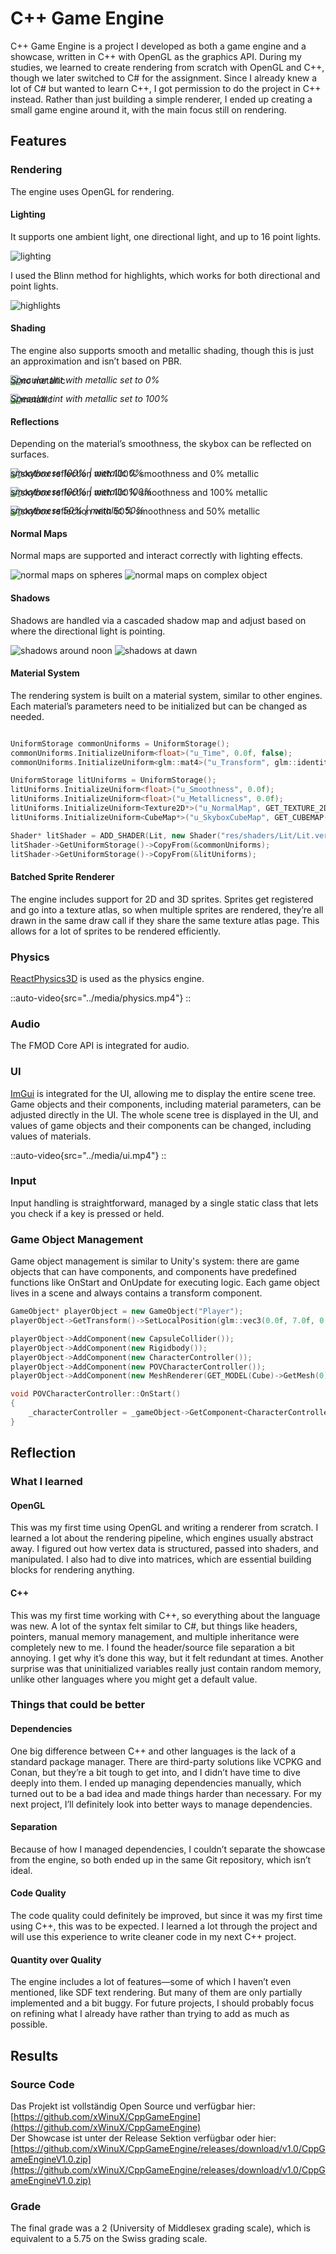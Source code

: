 # C++ Game Engine
C++ Game Engine is a project I developed as both a game engine and a showcase, written in C++ with OpenGL as the graphics API. 
During my studies, we learned to create rendering from scratch with OpenGL and C++, though we later switched to C# for the assignment. 
Since I already knew a lot of C# but wanted to learn C++, I got permission to do the project in C++ instead.
Rather than just building a simple renderer, I ended up creating a small game engine around it, with the main focus still on rendering.

## Features

### Rendering
The engine uses OpenGL for rendering.

#### Lighting
It supports one ambient light, one directional light, and up to 16 point lights.

![lighting](../media/lighting.png)

I used the Blinn method for highlights, which works for both directional and point lights.

![highlights](../media/highlights.png)

#### Shading
The engine also supports smooth and metallic shading, though this is just an approximation and isn’t based on PBR.

![no metallic](../media/no-metallic.png)

<p style="margin-top: -2rem"><i>Specular tint with metallic set to 0%</i></p>

![metallic](../media/metallic.png)

<p style="margin-top: -2rem"><i>Specular tint with metallic set to 100%</i></p>

#### Reflections
Depending on the material’s smoothness, the skybox can be reflected on surfaces.

![skybox reflection with 100% smoothness and 0% metallic](../media/reflection-100s-0m.png)
<p style="margin-top: -2rem"><i>smoothness 100% | metallic 0%</i></p>

![skybox reflection with 100% smoothness and 100% metallic](../media/reflection-100s-100m.png)
<p style="margin-top: -2rem"><i>smoothness 100% | metallic 100%</i></p>

![skybox reflection with 50% smoothness and 50% metallic](../media/reflection-50s-50m.png)
<p style="margin-top: -2rem"><i>smoothness 50% | metallic 50%</i></p>

#### Normal Maps
Normal maps are supported and interact correctly with lighting effects.

![normal maps on spheres](../media/normal-maps-0.png)
![normal maps on complex object](../media/normal-maps-1.png)


#### Shadows
Shadows are handled via a cascaded shadow map and adjust based on where the directional light is pointing.

![shadows around noon](../media/shadows-0.png)
![shadows at dawn](../media/shadows-1.png)

#### Material System
The rendering system is built on a material system, similar to other engines. 
Each material’s parameters need to be initialized but can be changed as needed.

```cpp

UniformStorage commonUniforms = UniformStorage();
commonUniforms.InitializeUniform<float>("u_Time", 0.0f, false);
commonUniforms.InitializeUniform<glm::mat4>("u_Transform", glm::identity<glm::mat4>(), false);

UniformStorage litUniforms = UniformStorage();
litUniforms.InitializeUniform<float>("u_Smoothness", 0.0f);
litUniforms.InitializeUniform<float>("u_Metallicness", 0.0f);
litUniforms.InitializeUniform<Texture2D*>("u_NormalMap", GET_TEXTURE_2D(NormalMapDefault));
litUniforms.InitializeUniform<CubeMap*>("u_SkyboxCubeMap", GET_CUBEMAP(SkyBox));

Shader* litShader = ADD_SHADER(Lit, new Shader("res/shaders/Lit/Lit.vert", "res/shaders/Lit/Lit.frag"));
litShader->GetUniformStorage()->CopyFrom(&commonUniforms);
litShader->GetUniformStorage()->CopyFrom(&litUniforms);

```

#### Batched Sprite Renderer
The engine includes support for 2D and 3D sprites.
Sprites get registered and go into a texture atlas, so when multiple sprites are rendered, they’re all drawn in the same draw call if they share the same texture atlas page.
This allows for a lot of sprites to be rendered efficiently.


### Physics
[ReactPhysics3D](https://www.reactphysics3d.com) is used as the physics engine.  

::auto-video{src="../media/physics.mp4"}
::

### Audio
The FMOD Core API is integrated for audio.

### UI
[ImGui](https://github.com/ocornut/imgui) is integrated for the UI, allowing me to display the entire scene tree.
Game objects and their components, including material parameters, can be adjusted directly in the UI.
The whole scene tree is displayed in the UI, and values of game objects and their components can be changed, including values of materials.

::auto-video{src="../media/ui.mp4"}
::

### Input
Input handling is straightforward, managed by a single static class that lets you check if a key is pressed or held.

### Game Object Management
Game object management is similar to Unity's system: there are game objects that can have components,
and components have predefined functions like OnStart and OnUpdate for executing logic.
Each game object lives in a scene and always contains a transform component.

```cpp
GameObject* playerObject = new GameObject("Player");
playerObject->GetTransform()->SetLocalPosition(glm::vec3(0.0f, 7.0f, 0.0f));

playerObject->AddComponent(new CapsuleCollider());
playerObject->AddComponent(new Rigidbody());
playerObject->AddComponent(new CharacterController());
playerObject->AddComponent(new POVCharacterController());
playerObject->AddComponent(new MeshRenderer(GET_MODEL(Cube)->GetMesh(0), GET_MATERIAL(Crate)));

void POVCharacterController::OnStart() 
{ 
    _characterController = _gameObject->GetComponent<CharacterController>(); 
}
```

## Reflection

### What I learned

#### OpenGL
This was my first time using OpenGL and writing a renderer from scratch.
I learned a lot about the rendering pipeline, which engines usually abstract away.
I figured out how vertex data is structured, passed into shaders, and manipulated.
I also had to dive into matrices, which are essential building blocks for rendering anything.

#### C++
This was my first time working with C++, so everything about the language was new.
A lot of the syntax felt similar to C#, but things like headers, pointers, manual memory management, and multiple inheritance were completely new to me.
I found the header/source file separation a bit annoying.
I get why it’s done this way, but it felt redundant at times.
Another surprise was that uninitialized variables really just contain random memory, unlike other languages where you might get a default value.

### Things that could be better

#### Dependencies
One big difference between C++ and other languages is the lack of a standard package manager.
There are third-party solutions like VCPKG and Conan, but they’re a bit tough to get into, and I didn’t have time to dive deeply into them.
I ended up managing dependencies manually, which turned out to be a bad idea and made things harder than necessary.
For my next project, I’ll definitely look into better ways to manage dependencies.

#### Separation
Because of how I managed dependencies, I couldn’t separate the showcase from the engine, so both ended up in the same Git repository, which isn’t ideal.

#### Code Quality
The code quality could definitely be improved, but since it was my first time using C++, this was to be expected.
I learned a lot through the project and will use this experience to write cleaner code in my next C++ project.

#### Quantity over Quality
The engine includes a lot of features—some of which I haven’t even mentioned, like SDF text rendering.
But many of them are only partially implemented and a bit buggy.
For future projects, I should probably focus on refining what I already have rather than trying to add as much as possible.

## Results

### Source Code
Das Projekt ist vollständig Open Source und verfügbar hier: [https://github.com/xWinuX/CppGameEngine](https://github.com/xWinuX/CppGameEngine) \
Der Showcase ist unter der Release Sektion verfügbar oder hier: [https://github.com/xWinuX/CppGameEngine/releases/download/v1.0/CppGameEngineV1.0.zip](https://github.com/xWinuX/CppGameEngine/releases/download/v1.0/CppGameEngineV1.0.zip)

### Grade
The final grade was a 2 (University of Middlesex grading scale), which is equivalent to a 5.75 on the Swiss grading scale.

